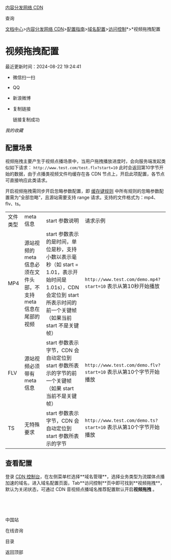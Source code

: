 [内容分发网络 CDN](/document/product/228)

查询

[文档中心](/document/product "文档中心")*>*[内容分发网络 CDN](/document/product/228 "内容分发网络 CDN")*>*[配置指南](/document/product/228/37851 "配置指南")*>*[域名配置](/document/product/228/6283 "域名配置")*>*[访问控制](/document/product/228/7865 "访问控制")*>*视频拖拽配置

视频拖拽配置
======

最近更新时间：2024-08-22 19:24:41

* 微信扫一扫
* QQ
* 新浪微博
* 复制链接

  链接复制成功

*我的收藏*

配置场景
----

视频拖拽主要产生于视频点播场景中，当用户拖拽播放进度时，会向服务端发起类似如下请求：
`http://www.test.com/test.flv?start=10`
此时会返回第10字节开始的数据，由于点播类视频文件均缓存在各 CDN 节点上，开启此项配置，各节点可直接响应此类请求。

开启视频拖拽需同步开启忽略参数配置，即 [缓存键规则](https://cloud.tencent.com/document/product/228/47671 "https://cloud.tencent.com/document/product/228/47671") 中所有规则的忽略参数配置需为“全部忽略”，且源站需要支持 range 请求。支持的文件格式为：mp4、flv、ts。

|  |  |  |  |
| --- | --- | --- | --- |
| 文件类型 | meta 信息 | start 参数说明 | 请求示例 |
| MP4 | 源站视频的 meta 信息必须在文件头部，不支持 meta 信息在尾部的视频 | start 参数表示的是时间，单位是秒，支持小数以表示毫秒（如 start = 1.01，表示开始时间是1.01s），CDN 会定位到 start 所表示时间的前一个关键帧（如果当前 start 不是关键帧） | `http://www.test.com/demo.mp4?start=10` 表示从第10秒开始播放 |
| FLV | 源站视频必须带有 meta 信息 | start 参数表示字节，CDN 会自动定位到 start 参数所表示的字节的前一个关键帧（如果 start 当前不是关键帧） | `http://www.test.com/demo.flv?start=10` 表示从第10个字节开始播放 |
| TS | 无特殊要求 | start 参数表示字节，CDN 会自动定位到 start 参数所表示的字节 | `http://www.test.com/demo.ts?start=10` 表示从第10个字节开始播放 |

查看配置
----

登录 [CDN 控制台](https://console.cloud.tencent.com/cdn "https://console.cloud.tencent.com/cdn")，在左侧菜单栏选择**域名管理**，选择业务类型为流媒体点播加速的域名，进入域名配置页面，Tab**访问控制**页中即可找到**视频拖拽**，默认为关闭状态，可通过 CDN 音视频点播域名推荐配置默认开启**视频拖拽** 。

﻿

﻿

中国站

在线咨询

目录

返回顶部